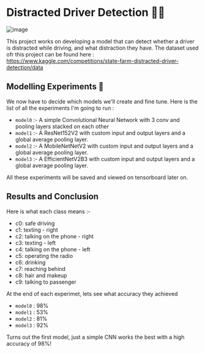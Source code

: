 # Distracted Driver Detection 🚗🪪
![image](https://user-images.githubusercontent.com/73777608/221331219-aa6a3502-0aa0-4494-929e-6f09b4f543ef.png)

This project works on developing a model that can detect whether a driver is distracted while driving, and what distraction they have. The dataset used ofr this project can be found here : https://www.kaggle.com/competitions/state-farm-distracted-driver-detection/data

## Modelling Experiments 🧪

We now have to decide which models we'll create and fine tune. Here is the list of all the experiments I'm going to run :  
- `model0` :- A simple Convolutional Neural Network with 3 conv and pooling layers stacked on each other
- `model1` :- A ResNet152V2 with custom input and output layers and a global average pooling layer.
- `model2` :- A MobileNetNetV2 with custom input and output layers and a global average pooling layer.
- `model3` :- A EfficientNetV2B3 with custom input and output layers and a global average pooling layer.

All these experiments will be saved and viewed on tensorboard later on. 

## Results and Conclusion

Here is what each class means :- 
- c0: safe driving
- c1: texting - right
- c2: talking on the phone - right
- c3: texting - left
- c4: talking on the phone - left
- c5: operating the radio
- c6: drinking
- c7: reaching behind
- c8: hair and makeup
- c9: talking to passenger

At the end of each experimet, lets see what accuracy they achieved 
- `model0` : 98%
- `model1` : 53%
- `model2` : 81%
- `model3` : 92%

Turns out the first model, just a simple CNN works the best with a high accuracy of 98%!
